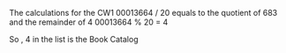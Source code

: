 The calculations for the CW1 
00013664 / 20  equals to the quotient of 683 and the remainder of 4 
00013664 % 20 = 4 

So , 4 in the list is the Book Catalog
